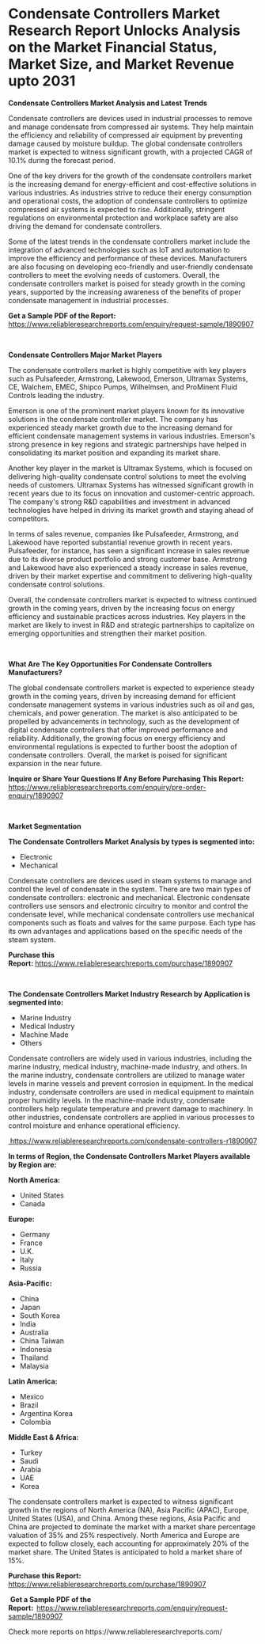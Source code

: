 <p><h1>Condensate Controllers Market Research Report Unlocks Analysis on the Market Financial Status, Market Size, and Market Revenue upto 2031</h1></p><p><strong>Condensate Controllers Market Analysis and Latest Trends</strong></p>
<p><p>Condensate controllers are devices used in industrial processes to remove and manage condensate from compressed air systems. They help maintain the efficiency and reliability of compressed air equipment by preventing damage caused by moisture buildup. The global condensate controllers market is expected to witness significant growth, with a projected CAGR of 10.1% during the forecast period.</p><p>One of the key drivers for the growth of the condensate controllers market is the increasing demand for energy-efficient and cost-effective solutions in various industries. As industries strive to reduce their energy consumption and operational costs, the adoption of condensate controllers to optimize compressed air systems is expected to rise. Additionally, stringent regulations on environmental protection and workplace safety are also driving the demand for condensate controllers.</p><p>Some of the latest trends in the condensate controllers market include the integration of advanced technologies such as IoT and automation to improve the efficiency and performance of these devices. Manufacturers are also focusing on developing eco-friendly and user-friendly condensate controllers to meet the evolving needs of customers. Overall, the condensate controllers market is poised for steady growth in the coming years, supported by the increasing awareness of the benefits of proper condensate management in industrial processes.</p></p>
<p><strong>Get a Sample PDF of the Report:&nbsp;</strong> <a href="https://www.reliableresearchreports.com/enquiry/request-sample/1890907">https://www.reliableresearchreports.com/enquiry/request-sample/1890907</a></p>
<p>&nbsp;</p>
<p><strong>Condensate Controllers Major Market Players</strong></p>
<p><p>The condensate controllers market is highly competitive with key players such as Pulsafeeder, Armstrong, Lakewood, Emerson, Ultramax Systems, CE, Walchem, EMEC, Shipco Pumps, Wilhelmsen, and ProMinent Fluid Controls leading the industry.</p><p>Emerson is one of the prominent market players known for its innovative solutions in the condensate controller market. The company has experienced steady market growth due to the increasing demand for efficient condensate management systems in various industries. Emerson's strong presence in key regions and strategic partnerships have helped in consolidating its market position and expanding its market share.</p><p>Another key player in the market is Ultramax Systems, which is focused on delivering high-quality condensate control solutions to meet the evolving needs of customers. Ultramax Systems has witnessed significant growth in recent years due to its focus on innovation and customer-centric approach. The company's strong R&D capabilities and investment in advanced technologies have helped in driving its market growth and staying ahead of competitors.</p><p>In terms of sales revenue, companies like Pulsafeeder, Armstrong, and Lakewood have reported substantial revenue growth in recent years. Pulsafeeder, for instance, has seen a significant increase in sales revenue due to its diverse product portfolio and strong customer base. Armstrong and Lakewood have also experienced a steady increase in sales revenue, driven by their market expertise and commitment to delivering high-quality condensate control solutions.</p><p>Overall, the condensate controllers market is expected to witness continued growth in the coming years, driven by the increasing focus on energy efficiency and sustainable practices across industries. Key players in the market are likely to invest in R&D and strategic partnerships to capitalize on emerging opportunities and strengthen their market position.</p></p>
<p>&nbsp;</p>
<p><strong>What Are The Key Opportunities For Condensate Controllers Manufacturers?</strong></p>
<p><p>The global condensate controllers market is expected to experience steady growth in the coming years, driven by increasing demand for efficient condensate management systems in various industries such as oil and gas, chemicals, and power generation. The market is also anticipated to be propelled by advancements in technology, such as the development of digital condensate controllers that offer improved performance and reliability. Additionally, the growing focus on energy efficiency and environmental regulations is expected to further boost the adoption of condensate controllers. Overall, the market is poised for significant expansion in the near future.</p></p>
<p><strong>Inquire or Share Your Questions If Any Before Purchasing This Report:</strong> <a href="https://www.reliableresearchreports.com/enquiry/pre-order-enquiry/1890907">https://www.reliableresearchreports.com/enquiry/pre-order-enquiry/1890907</a></p>
<p>&nbsp;</p>
<p><strong>Market Segmentation</strong></p>
<p><strong>The Condensate Controllers Market Analysis by types is segmented into:</strong></p>
<p><ul><li>Electronic</li><li>Mechanical</li></ul></p>
<p><p>Condensate controllers are devices used in steam systems to manage and control the level of condensate in the system. There are two main types of condensate controllers: electronic and mechanical. Electronic condensate controllers use sensors and electronic circuitry to monitor and control the condensate level, while mechanical condensate controllers use mechanical components such as floats and valves for the same purpose. Each type has its own advantages and applications based on the specific needs of the steam system.</p></p>
<p><strong>Purchase this Report:&nbsp;</strong><a href="https://www.reliableresearchreports.com/purchase/1890907">https://www.reliableresearchreports.com/purchase/1890907</a></p>
<p>&nbsp;</p>
<p><strong>The Condensate Controllers Market Industry Research by Application is segmented into:</strong></p>
<p><ul><li>Marine Industry</li><li>Medical Industry</li><li>Machine Made</li><li>Others</li></ul></p>
<p><p>Condensate controllers are widely used in various industries, including the marine industry, medical industry, machine-made industry, and others. In the marine industry, condensate controllers are utilized to manage water levels in marine vessels and prevent corrosion in equipment. In the medical industry, condensate controllers are used in medical equipment to maintain proper humidity levels. In the machine-made industry, condensate controllers help regulate temperature and prevent damage to machinery. In other industries, condensate controllers are applied in various processes to control moisture and enhance operational efficiency.</p></p>
<p><a href="https://www.reliableresearchreports.com/condensate-controllers-r1890907">&nbsp;https://www.reliableresearchreports.com/condensate-controllers-r1890907</a></p>
<p><strong>In terms of Region, the Condensate Controllers Market Players available by Region are:</strong></p>
<p>
    <p> <strong> North America: </strong>
        <ul>
            <li>United States</li>
            <li>Canada</li>
        </ul>
        </p> 
    <p> <strong> Europe: </strong>
        <ul>
            <li>Germany</li>
            <li>France</li>
            <li>U.K.</li>
            <li>Italy</li>
            <li>Russia</li>
        </ul>
        </p> 
    <p> <strong> Asia-Pacific: </strong>
        <ul>
            <li>China</li>
            <li>Japan</li>
            <li>South Korea</li>
            <li>India</li>
            <li>Australia</li>
            <li>China Taiwan</li>
            <li>Indonesia</li>
            <li>Thailand</li>
            <li>Malaysia</li>
        </ul>
        </p> 
    <p> <strong> Latin America: </strong>
        <ul>
            <li>Mexico</li>
            <li>Brazil</li>
            <li>Argentina Korea</li>
            <li>Colombia</li>
        </ul>
        </p> 
    <p> <strong> Middle East & Africa: </strong>
        <ul>
            <li>Turkey</li>
            <li>Saudi</li>
            <li>Arabia</li>
            <li>UAE</li>
            <li>Korea</li>
        </ul>
    </p>
    </p>
<p><p>The condensate controllers market is expected to witness significant growth in the regions of North America (NA), Asia Pacific (APAC), Europe, United States (USA), and China. Among these regions, Asia Pacific and China are projected to dominate the market with a market share percentage valuation of 35% and 25% respectively. North America and Europe are expected to follow closely, each accounting for approximately 20% of the market share. The United States is anticipated to hold a market share of 15%.</p></p>
<p><strong>Purchase this Report: </strong><a href="https://www.reliableresearchreports.com/purchase/1890907">https://www.reliableresearchreports.com/purchase/1890907</a></p>
<p>&nbsp;<strong>Get a Sample PDF of the Report:&nbsp;&nbsp;</strong><a href="https://www.reliableresearchreports.com/enquiry/request-sample/1890907">https://www.reliableresearchreports.com/enquiry/request-sample/1890907</a></p>
<p><strong></strong></p>
<p>Check more reports on https://www.reliableresearchreports.com/</p>